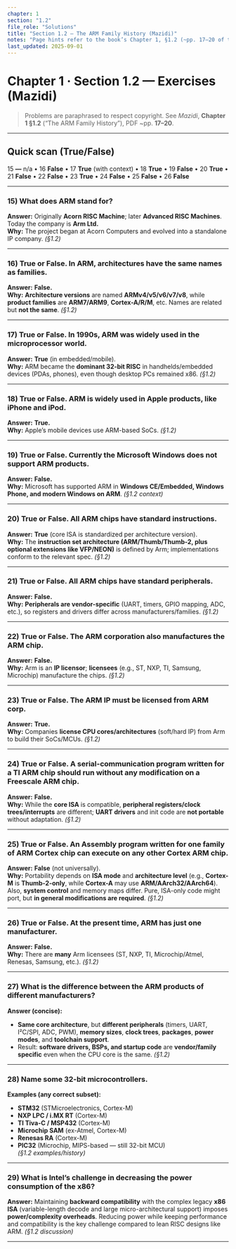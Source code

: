 ```yaml
---
chapter: 1
section: "1.2"
file_role: "Solutions"
title: "Section 1.2 — The ARM Family History (Mazidi)"
notes: "Page hints refer to the book’s Chapter 1, §1.2 (~pp. 17–20 of the PDF)."
last_updated: 2025-09-01
---
```


# Chapter 1 · Section 1.2 — Exercises (Mazidi)

> Problems are paraphrased to respect copyright. See *Mazidi*, **Chapter 1 §1.2** (“The ARM Family History”), PDF ~pp. **17–20**.

---

## Quick scan (True/False)
15 **—** n/a • 16 **False** • 17 **True** (with context) • 18 **True** • 19 **False** • 20 **True** •  
21 **False** • 22 **False** • 23 **True** • 24 **False** • 25 **False** • 26 **False**

---

### 15) What does ARM stand for?  
**Answer:** Originally **Acorn RISC Machine**; later **Advanced RISC Machines**. Today the company is **Arm Ltd.**  
**Why:** The project began at Acorn Computers and evolved into a standalone IP company. *(§1.2)*

---

### 16) True or False. In ARM, architectures have the same names as families.  
**Answer:** **False.**  
**Why:** **Architecture versions** are named **ARMv4/v5/v6/v7/v8**, while **product families** are **ARM7/ARM9**, **Cortex-A/R/M**, etc. Names are related but **not the same**. *(§1.2)*

---

### 17) True or False. In 1990s, ARM was widely used in the microprocessor world.  
**Answer:** **True** (in embedded/mobile).  
**Why:** ARM became the **dominant 32-bit RISC** in handhelds/embedded devices (PDAs, phones), even though desktop PCs remained x86. *(§1.2)*

---

### 18) True or False. ARM is widely used in Apple products, like iPhone and iPod.  
**Answer:** **True.**  
**Why:** Apple’s mobile devices use ARM-based SoCs. *(§1.2)*

---

### 19) True or False. Currently the Microsoft Windows does not support ARM products.  
**Answer:** **False.**  
**Why:** Microsoft has supported ARM in **Windows CE/Embedded, Windows Phone, and modern Windows on ARM**. *(§1.2 context)*

---

### 20) True or False. All ARM chips have standard instructions.  
**Answer:** **True** (core ISA is standardized per architecture version).  
**Why:** The **instruction set architecture (ARM/Thumb/Thumb-2, plus optional extensions like VFP/NEON)** is defined by Arm; implementations conform to the relevant spec. *(§1.2)*

---

### 21) True or False. All ARM chips have standard peripherals.  
**Answer:** **False.**  
**Why:** **Peripherals are vendor-specific** (UART, timers, GPIO mapping, ADC, etc.), so registers and drivers differ across manufacturers/families. *(§1.2)*

---

### 22) True or False. The ARM corporation also manufactures the ARM chip.  
**Answer:** **False.**  
**Why:** Arm is an **IP licensor**; **licensees** (e.g., ST, NXP, TI, Samsung, Microchip) manufacture the chips. *(§1.2)*

---

### 23) True or False. The ARM IP must be licensed from ARM corp.  
**Answer:** **True.**  
**Why:** Companies **license CPU cores/architectures** (soft/hard IP) from Arm to build their SoCs/MCUs. *(§1.2)*

---

### 24) True or False. A serial-communication program written for a TI ARM chip should run without any modification on a Freescale ARM chip.  
**Answer:** **False.**  
**Why:** While the **core ISA** is compatible, **peripheral registers/clock trees/interrupts** are different; **UART drivers** and init code are **not portable** without adaptation. *(§1.2)*

---

### 25) True or False. An Assembly program written for one family of ARM Cortex chip can execute on any other Cortex ARM chip.  
**Answer:** **False** (not universally).  
**Why:** Portability depends on **ISA mode** and **architecture level** (e.g., **Cortex-M** is **Thumb-2-only**, while **Cortex-A** may use **ARM/AArch32/AArch64**). Also, **system control** and memory maps differ. Pure, ISA-only code might port, but **in general modifications are required**. *(§1.2)*

---

### 26) True or False. At the present time, ARM has just one manufacturer.  
**Answer:** **False.**  
**Why:** There are **many** Arm licensees (ST, NXP, TI, Microchip/Atmel, Renesas, Samsung, etc.). *(§1.2)*

---

### 27) What is the difference between the ARM products of different manufacturers?  
**Answer (concise):**  
- **Same core architecture**, but **different peripherals** (timers, UART, I²C/SPI, ADC, PWM), **memory sizes**, **clock trees**, **packages**, **power modes**, and **toolchain support**.  
- Result: **software drivers, BSPs, and startup code** are **vendor/family specific** even when the CPU core is the same. *(§1.2)*

---

### 28) Name some 32-bit microcontrollers.  
**Examples (any correct subset):**  
- **STM32** (STMicroelectronics, Cortex-M)  
- **NXP LPC / i.MX RT** (Cortex-M)  
- **TI Tiva-C / MSP432** (Cortex-M)  
- **Microchip SAM** (ex-Atmel, Cortex-M)  
- **Renesas RA** (Cortex-M)  
- **PIC32** (Microchip, MIPS-based — still 32-bit MCU)  
*(§1.2 examples/history)*

---

### 29) What is Intel’s challenge in decreasing the power consumption of the x86?  
**Answer:** Maintaining **backward compatibility** with the complex legacy **x86 ISA** (variable-length decode and large micro-architectural support) imposes **power/complexity overheads**. Reducing power while keeping performance and compatibility is the key challenge compared to lean RISC designs like ARM. *(§1.2 discussion)*

---
